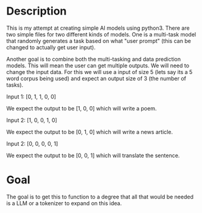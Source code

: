 # Description
This is my attempt at creating simple AI models using python3. There are two simple files for two different kinds of models. One is a multi-task model that randomly generates a task based on what "user prompt" (this can be changed to actually get user input).

Another goal is to combine both the multi-tasking and data prediction models. This will mean the user can get multiple outputs. We will need to change the input data. For this we will use a input of size 5 (lets say its a 5 word corpus being used) and expect an output size of 3 (the number of tasks).

Input 1:
[0, 1, 1, 0, 0]

We expect the output to be [1, 0, 0] which will write a poem.

Input 2:
[1, 0, 0, 1, 0]

We expect the output to be [0, 1, 0] which will write a news article.

Input 2:
[0, 0, 0, 0, 1]

We expect the output to be [0, 0, 1] which will translate the sentence.

# Goal
The goal is to get this to function to a degree that all that would be needed is a LLM or a tokenizer to expand on this idea.
